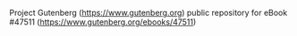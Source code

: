 Project Gutenberg (https://www.gutenberg.org) public repository for eBook #47511 (https://www.gutenberg.org/ebooks/47511)
